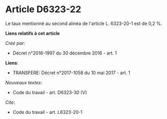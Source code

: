 # Article D6323-22

Le taux mentionné au second alinéa de l'article L. 6323-20-1 est de 0,2 %.

**Liens relatifs à cet article**

_Créé par_:

  - Décret n°2016-1997 du 30 décembre 2016 - art. 1

**Liens**:

  - TRANSFERE: Décret n°2017-1058 du 10 mai 2017 - art. 1

_Nouveaux textes_:

  - Code du travail - art. D6323-30 (V)

_Cite_:

  - Code du travail - art. L6323-20-1
